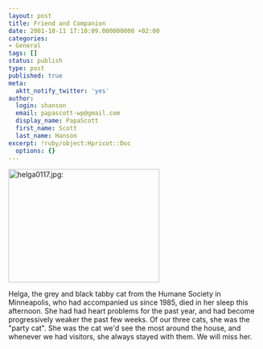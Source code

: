 ```yaml
---
layout: post
title: Friend and Companion
date: 2001-10-11 17:10:09.000000000 +02:00
categories:
- General
tags: []
status: publish
type: post
published: true
meta:
  aktt_notify_twitter: 'yes'
author:
  login: shanson
  email: papascott-wp@gmail.com
  display_name: PapaScott
  first_name: Scott
  last_name: Hanson
excerpt: !ruby/object:Hpricot::Doc
  options: {}
---
```

<p><img src="http://www.papascott.de/wordpress/wp-content/uploads/2001/10/helga0117.jpg" height="225" width="300" border="0" alt="helga0117.jpg: " /></p>
<p>Helga, the grey and black tabby cat from the Humane Society in  Minneapolis, who had accompanied us since 1985, died in her sleep this afternoon. She had had heart problems for the past year, and had become progressively weaker the past few weeks. Of our three cats, she was the "party cat". She was the cat we'd see the most around the house, and whenever we had visitors, she always stayed with them. We will miss her.</p>
